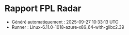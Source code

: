 # Rapport FPL Radar

- Généré automatiquement : 2025-09-27 10:33:13 UTC
- Runner : Linux-6.11.0-1018-azure-x86_64-with-glibc2.39
